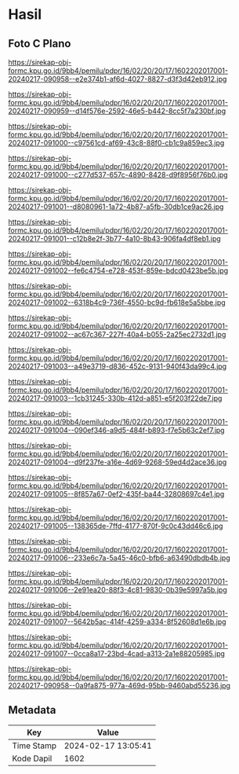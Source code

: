 # Hasil

## Foto C Plano

https://sirekap-obj-formc.kpu.go.id/9bb4/pemilu/pdpr/16/02/20/20/17/1602202017001-20240217-090958--e2e374b1-af6d-4027-8827-d3f3d42eb912.jpg

https://sirekap-obj-formc.kpu.go.id/9bb4/pemilu/pdpr/16/02/20/20/17/1602202017001-20240217-090959--d14f576e-2592-46e5-b442-8cc5f7a230bf.jpg

https://sirekap-obj-formc.kpu.go.id/9bb4/pemilu/pdpr/16/02/20/20/17/1602202017001-20240217-091000--c97561cd-af69-43c8-88f0-cb1c9a859ec3.jpg

https://sirekap-obj-formc.kpu.go.id/9bb4/pemilu/pdpr/16/02/20/20/17/1602202017001-20240217-091000--c277d537-657c-4890-8428-d9f8956f76b0.jpg

https://sirekap-obj-formc.kpu.go.id/9bb4/pemilu/pdpr/16/02/20/20/17/1602202017001-20240217-091001--d8080961-1a72-4b87-a5fb-30db1ce9ac26.jpg

https://sirekap-obj-formc.kpu.go.id/9bb4/pemilu/pdpr/16/02/20/20/17/1602202017001-20240217-091001--c12b8e2f-3b77-4a10-8b43-906fa4df8eb1.jpg

https://sirekap-obj-formc.kpu.go.id/9bb4/pemilu/pdpr/16/02/20/20/17/1602202017001-20240217-091002--fe6c4754-e728-453f-859e-bdcd0423be5b.jpg

https://sirekap-obj-formc.kpu.go.id/9bb4/pemilu/pdpr/16/02/20/20/17/1602202017001-20240217-091002--6318b4c9-736f-4550-bc9d-fb618e5a5bbe.jpg

https://sirekap-obj-formc.kpu.go.id/9bb4/pemilu/pdpr/16/02/20/20/17/1602202017001-20240217-091002--ac67c367-227f-40a4-b055-2a25ec2732d1.jpg

https://sirekap-obj-formc.kpu.go.id/9bb4/pemilu/pdpr/16/02/20/20/17/1602202017001-20240217-091003--a49e3719-d836-452c-9131-940f43da99c4.jpg

https://sirekap-obj-formc.kpu.go.id/9bb4/pemilu/pdpr/16/02/20/20/17/1602202017001-20240217-091003--1cb31245-330b-412d-a851-e5f203f22de7.jpg

https://sirekap-obj-formc.kpu.go.id/9bb4/pemilu/pdpr/16/02/20/20/17/1602202017001-20240217-091004--090ef346-a9d5-484f-b893-f7e5b63c2ef7.jpg

https://sirekap-obj-formc.kpu.go.id/9bb4/pemilu/pdpr/16/02/20/20/17/1602202017001-20240217-091004--d9f237fe-a16e-4d69-9268-59ed4d2ace36.jpg

https://sirekap-obj-formc.kpu.go.id/9bb4/pemilu/pdpr/16/02/20/20/17/1602202017001-20240217-091005--8f857a67-0ef2-435f-ba44-32808697c4e1.jpg

https://sirekap-obj-formc.kpu.go.id/9bb4/pemilu/pdpr/16/02/20/20/17/1602202017001-20240217-091005--138365de-7ffd-4177-870f-9c0c43dd46c6.jpg

https://sirekap-obj-formc.kpu.go.id/9bb4/pemilu/pdpr/16/02/20/20/17/1602202017001-20240217-091006--233e6c7a-5a45-46c0-bfb6-a63490dbdb4b.jpg

https://sirekap-obj-formc.kpu.go.id/9bb4/pemilu/pdpr/16/02/20/20/17/1602202017001-20240217-091006--2e91ea20-88f3-4c81-9830-0b39e5997a5b.jpg

https://sirekap-obj-formc.kpu.go.id/9bb4/pemilu/pdpr/16/02/20/20/17/1602202017001-20240217-091007--5642b5ac-414f-4259-a334-8f52608d1e6b.jpg

https://sirekap-obj-formc.kpu.go.id/9bb4/pemilu/pdpr/16/02/20/20/17/1602202017001-20240217-091007--0cca8a17-23bd-4cad-a313-2a1e88205985.jpg

https://sirekap-obj-formc.kpu.go.id/9bb4/pemilu/pdpr/16/02/20/20/17/1602202017001-20240217-090958--0a9fa875-977a-469d-95bb-9460abd55236.jpg


## Metadata

| Key        | Value               |
| ---------- | ------------------- |
| Time Stamp | 2024-02-17 13:05:41 |
| Kode Dapil | 1602                |




